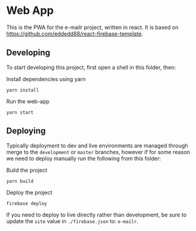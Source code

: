 # Web App
This is the PWA for the e-mailr project, written in react. It is based on https://github.com/eddedd88/react-firebase-template.

## Developing
To start developing this project, first open a shell in this folder, then:

Install dependencies using yarn
```
yarn install
```

Run the web-app
```
yarn start
```

## Deploying
Typically deployment to dev and live environments are managed through merge to the `development` or `master` branches, however if for some reason we need to deploy manually run the following from this folder:

Build the project
```
yarn build
```

Deploy the project
```
firebase deploy
```

If you need to deploy to live directly rather than development, be sure to update the `site` value in `./firebase.json` to: `e-mailr`.